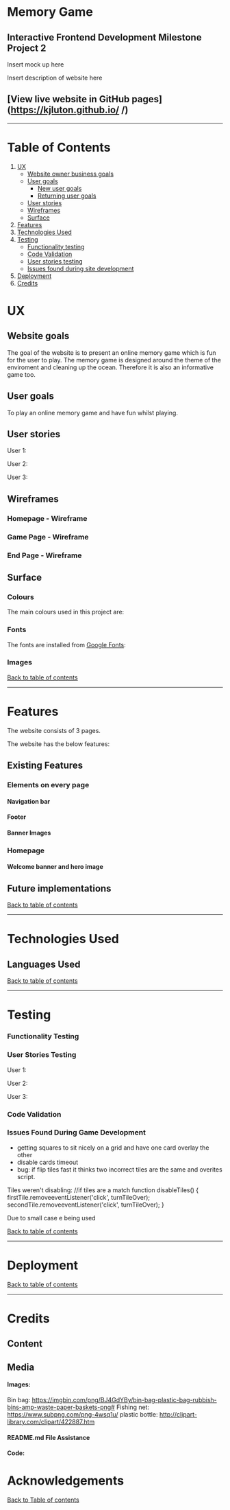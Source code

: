 # Memory Game
## Interactive Frontend Development Milestone Project 2

Insert mock up here 

Insert description of website here

## [View live website in GitHub pages](https://kjluton.github.io/ /)
---

# Table of Contents

1. [UX](#ux)
    - [Website owner business goals](#website-owner-business-goals)
    - [User goals](#user-goals)
        - [New user goals](##new-user-goals)
        - [Returning user goals](##returning-user-goals)
    - [User stories](#user-stories)
    - [Wireframes](#wireframes)
    - [Surface](#surface)
2. [Features](#features)
3. [Technologies Used](#technologies-used)
4. [Testing](#testing)
    - [Functionality testing](#functionality-testing)
    - [Code Validation](#code-validation)
    - [User stories testing](#user-stories-testing)
    - [Issues found during site development](#issues-found-during-site-development)
5. [Deployment](#deployment)
6. [Credits](#credits)

# UX

## Website goals
The goal of the website is to present an online memory game which is fun for the user to play. The memory game is designed around the theme of the enviroment and cleaning up the ocean. Therefore it is also an informative game too. 

## User goals
To play an online memory game and have fun whilst playing. 

## User stories

User 1: 

User 2:

User 3:

## Wireframes

### Homepage - Wireframe

### Game Page - Wireframe

### End Page - Wireframe

## Surface

### Colours

The main colours used in this project are: 

### Fonts

The fonts are installed from [Google Fonts](https://fonts.google.com/):

### Images

[Back to table of contents](#table-of-contents)

_______
# Features

The website consists of 3 pages. 

The website has the below features: 

## Existing Features

### Elements on every page

#### Navigation bar 

#### Footer 

#### Banner Images

### Homepage

#### Welcome banner and hero image

## Future implementations


[Back to table of contents](#table-of-contents)
_______

# Technologies Used

## Languages Used

[Back to table of contents](#table-of-contents)
_______

# Testing

### Functionality Testing

### User Stories Testing

User 1:

User 2:

User 3:

### Code Validation

### Issues Found During Game Development

- getting squares to sit nicely on a grid and have one card overlay the other
- disable cards timeout
- bug: if flip tiles fast it thinks two incorrect tiles are the same and overites script. 


Tiles weren't disabling: 
//if tiles are a match
function disableTiles() {
    firstTile.removeeventListener('click', turnTileOver);
    secondTile.removeeventListener('click', turnTileOver);
}

Due to small case e being used 

[Back to table of contents](#table-of-contents)
_______
# Deployment


[Back to table of contents](#table-of-contents)
_______
# Credits

## Content

## Media

#### Images: 

Bin bag: https://imgbin.com/png/BJ4GdYBy/bin-bag-plastic-bag-rubbish-bins-amp-waste-paper-baskets-png#
Fishing net: https://www.subpng.com/png-4wsq1u/ 
plastic bottle: http://clipart-library.com/clipart/422887.htm


  
#### README.md File Assistance

#### Code:


# Acknowledgements

[Back to Table of contents](#table-of-contents)


